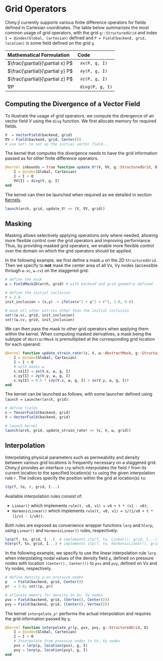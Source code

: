 # Grid Operators

Chmy.jl currently supports various finite difference operators for fields defined in Cartesian coordinates. The table below summarizes the most common usage of grid operators, with the grid `g::StructuredGrid` and index `I = @index(Global, Cartesian)` defined and `P = Field(backend, grid, location)` is some field defined on the grid `g`.

| Mathematical Formulation | Code |
|:-------|:------------|
| $\frac{\partial}{\partial x} P$ | ` ∂x(P, g, I)` |
| $\frac{\partial}{\partial y} P$ | ` ∂y(P, g, I)` |
| $\frac{\partial}{\partial z} P$ | ` ∂z(P, g, I)` |
| $\nabla P$ | ` divg(P, g, I)` |

## Computing the Divergence of a Vector Field

To illustrate the usage of grid operators, we compute the divergence of an vector field $V$ using the `divg` function. We first allocate memory for required fields.

```julia
V  = VectorField(backend, grid)
∇V = Field(backend, grid, Center())
# use set! to set up the initial vector field...
```

The kernel that computes the divergence needs to have the grid information passed as for other finite difference operators.

```julia
@kernel inbounds = true function update_∇!(V, ∇V, g::StructuredGrid, O)
    I = @index(Global, Cartesian)
    I = I + O
    ∇V[I] = divg(V, g, I)
end
```

The kernel can then be launched when required as we detailed in section [Kernels](./kernels.md).

```julia
launch(arch, grid, update_∇! => (V, ∇V, grid))
```

## Masking

Masking allows selectively applying operations only where needed, allowing more flexible control over the grid operators and improving performance. Thus, by providing masked grid operators, we enable more flexible control over the domain on which the grid operators should be applied.

In the following example, we first define a mask `ω` on the 2D `StructuredGrid`. Then we specify to **not** mask the center area of all Vx, Vy nodes (accessible through `ω.vc`, `ω.cv`) on the staggered grid.

```julia
# define the mask
ω = FieldMask2D(arch, grid) # with backend and grid geometry defined

# define the initial inclusion
r = 2.0
init_inclusion = (x,y) -> ifelse(x^2 + y^2 < r^2, 1.0, 0.0)

# mask all other entries other than the initial inclusion
set!(ω.vc, grid, init_inclusion)
set!(ω.cv, grid, init_inclusion)
```

We can then pass the mask to other grid operators when applying them within the kernel. When computing masked derivatives, a mask being the subtype of `AbstractMask` is premultiplied at the corresponding grid location for each operand:

```julia
@kernel function update_strain_rate!(ε̇, V, ω::AbstractMask, g::StructuredGrid, O)
    I = @index(Global, Cartesian)
    I = I + O
    # with masks ω
    ε̇.xx[I] = ∂x(V.x, ω, g, I)
    ε̇.yy[I] = ∂y(V.y, ω, g, I)
    ε̇.xy[I] = 0.5 * (∂y(V.x, ω, g, I) + ∂x(V.y, ω, g, I))
end
```

The kernel can be launched as follows, with some launcher defined using `launch = Launcher(arch, grid)`:

```julia
# define fields
ε̇ = TensorField(backend, grid)
V = VectorField(backend, grid)

# launch kernel
launch(arch, grid, update_strain_rate! => (ε̇, V, ω, grid))
```

## Interpolation

Interpolating physical parameters such as permeability and density between various grid locations is frequently necessary on a staggered grid. Chmy.jl provides an interface `itp` which interpolates the field `f` from its current location to the specified location(s) `to` using the given interpolation rule `r`. The indices specify the position within the grid at location(s) `to`:

```julia
itp(f, to, r, grid, I...)
```

Available interpolation rules consist of:
- `Linear()` which implements `rule(t, v0, v1) = v0 + t * (v1 - v0)`;
- `HarmonicLinear()` which implements `rule(t, v0, v1) = 1/(1/v0 + t * (1/v1 - 1/v0))`.

Both rules are exposed as convenience wrapper functions `lerp` and `hlerp`, using `Linear()` and `HarmonicLinear()` rules, respectively:

```julia
lerp(f, to, grid, I...)  # implements itp(f, to, Linear(), grid, I...)
hlerp(f, to, grid, I...) # implements itp(f, to, HarmonicLinear(), grid, I...)
```

In the following example, we specify to use the linear interpolation rule `lerp` when interpolating nodal values of the density field `ρ`, defined on pressure nodes with location `(Center(), Center())` to `ρvx` and `ρvy`, defined on Vx and Vy nodes, respectively.

```julia
# define density ρ on pressure nodes
ρ   = Field(backend, grid, Center())
ρ0  = 3.0; set!(ρ, ρ0)

# allocate memory for density on Vx, Vy nodes
ρvx = Field(backend, grid, (Vertex(), Center()))
ρvy = Field(backend, grid, (Center(), Vertex()))
```

The kernel `interpolate_ρ!` performs the actual interpolation and requires the grid information passed by `g`.

```julia
@kernel function interpolate_ρ!(ρ, ρvx, ρvy, g::StructuredGrid, O)
    I = @index(Global, Cartesian)
    I = I + O
    # Interpolate from pressure nodes to Vx, Vy nodes
    ρvx = lerp(ρ, location(ρvx), g, I)
    ρvy = lerp(ρ, location(ρvy), g, I)
end
```
